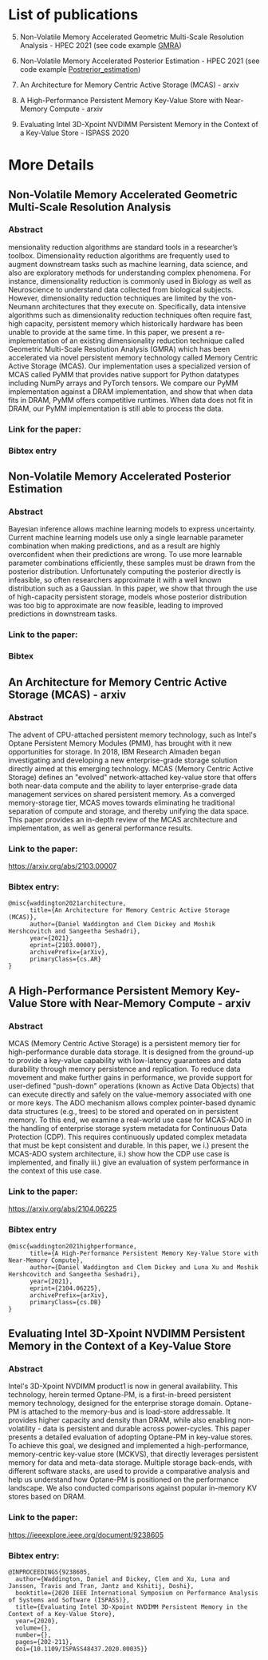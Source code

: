 # List of publications

5. Non-Volatile Memory Accelerated Geometric Multi-Scale Resolution Analysis - HPEC 2021 (see code example [GMRA](./code_example/GMRA_HPEC2021))

4. Non-Volatile Memory Accelerated Posterior Estimation - HPEC 2021 (see code example [Postrerior_estimation](./code_example/Postrerior_estimation_HPEC2021))

3. An Architecture for Memory Centric Active Storage (MCAS) - arxiv

2. A High-Performance Persistent Memory Key-Value Store with Near-Memory Compute - arxiv

1. Evaluating Intel 3D-Xpoint NVDIMM Persistent Memory in the Context of a Key-Value Store - ISPASS 2020 
 

# More Details  


## Non-Volatile Memory Accelerated Geometric Multi-Scale Resolution Analysis
### Abstract
mensionality reduction algorithms are standard tools in a researcher’s toolbox. Dimensionality reduction algorithms are frequently used to augment downstream tasks such as machine learning, data science, and also are exploratory methods for understanding complex phenomena. For instance, dimensionality reduction is commonly used in Biology as well as Neuroscience to understand data collected from biological subjects. However, dimensionality reduction techniques are limited by the von-Neumann architectures that they execute on. Specifically, data intensive algorithms such as dimensionality
reduction techniques often require fast, high capacity, persistent memory which historically hardware has been unable to provide at the same time. In this paper, we present a re-implementation of an existing dimensionality reduction technique called Geometric Multi-Scale Resolution Analysis (GMRA) which has been accelerated via novel persistent memory technology called Memory Centric Active Storage (MCAS). Our implementation uses a specialized version of MCAS called PyMM that provides native support for Python datatypes including NumPy arrays and PyTorch tensors. We compare our PyMM implementation against a DRAM implementation, and show that when data fits in DRAM, PyMM offers competitive runtimes. When data does not fit in DRAM, our PyMM implementation is still able to process the data.

### Link for the paper: 

### Bibtex entry


## Non-Volatile Memory Accelerated Posterior Estimation
### Abstract

Bayesian inference allows machine learning models to express uncertainty. Current machine learning models use only a single learnable parameter combination when making predictions, and as a result are highly overconfident when their predictions are wrong. To use more learnable parameter combinations efficiently, these samples must be drawn from the posterior distribution. Unfortunately computing the posterior directly is infeasible, so often researchers approximate it with a well known distribution such as a Gaussian. In this paper, we show that through the use of high-capacity persistent storage, models whose posterior distribution was too big to approximate are now feasible, leading to improved predictions in downstream tasks.



### Link to the paper:

### Bibtex






## An Architecture for Memory Centric Active Storage (MCAS) - arxiv
### Abstract
The advent of CPU-attached persistent memory technology, such as Intel's Optane Persistent Memory Modules (PMM),
has brought with it new opportunities for storage. In 2018, IBM Research Almaden began investigating and developing
a new enterprise-grade storage solution directly aimed at this emerging technology.
MCAS (Memory Centric Active Storage) defines an "evolved" network-attached key-value store that offers both near-data compute and the ability to layer enterprise-grade data management services on shared persistent memory. As a converged memory-storage tier, MCAS moves towards eliminating he traditional separation of compute and storage, and thereby unifying the data space. This paper provides an in-depth review of the MCAS architecture
and implementation, as well as general performance
results.

### Link to the paper:
 https://arxiv.org/abs/2103.00007

### Bibtex entry:
```
@misc{waddington2021architecture,
      title={An Architecture for Memory Centric Active Storage (MCAS)}, 
      author={Daniel Waddington and Clem Dickey and Moshik Hershcovitch and Sangeetha Seshadri},
      year={2021},
      eprint={2103.00007},
      archivePrefix={arXiv},
      primaryClass={cs.AR}
}
```

## A High-Performance Persistent Memory Key-Value Store with Near-Memory Compute - arxiv

### Abstract

MCAS (Memory Centric Active Storage) is a persistent memory tier for high-performance durable data storage. It is designed from the ground-up to provide a key-value capability with low-latency guarantees and data durability through memory persistence and replication. To reduce data movement and make further gains in performance, we provide support for user-defined "push-down" operations (known as Active Data Objects) that can execute directly and safely on the value-memory associated with one or more keys. The ADO mechanism allows complex pointer-based dynamic data structures (e.g., trees) to be stored and operated on in persistent memory. To this end, we examine a real-world use case for MCAS-ADO in the handling of enterprise storage system metadata for Continuous Data Protection (CDP). This requires continuously updated complex metadata that must be kept consistent and durable.
In this paper, we i.) present the MCAS-ADO system architecture, ii.) show how the CDP use case is implemented, and finally iii.) give an evaluation of system performance in the context of this use case.

### Link to the paper: 
https://arxiv.org/abs/2104.06225

### Bibtex entry
```
@misc{waddington2021highperformance,
      title={A High-Performance Persistent Memory Key-Value Store with Near-Memory Compute}, 
      author={Daniel Waddington and Clem Dickey and Luna Xu and Moshik Hershcovitch and Sangeetha Seshadri},
      year={2021},
      eprint={2104.06225},
      archivePrefix={arXiv},
      primaryClass={cs.DB}
}
```

## Evaluating Intel 3D-Xpoint NVDIMM Persistent Memory in the Context of a Key-Value Store 
### Abstract
Intel's 3D-Xpoint NVDIMM product1 is now in general availability. This technology, herein termed Optane-PM, is a first-in-breed persistent memory technology, designed for the enterprise storage domain. Optane-PM is attached to the memory-bus and is load-store addressable. It provides higher capacity and density than DRAM, while also enabling non-volatility - data is persistent and durable across power-cycles. This paper presents a detailed evaluation of adopting Optane-PM in key-value stores. To achieve this goal, we designed and implemented a high-performance, memory-centric key-value store (MCKVS), that directly leverages persistent memory for data and meta-data storage. Multiple storage back-ends, with different software stacks, are used to provide a comparative analysis and help us understand how Optane-PM is positioned on the performance landscape. We also conducted comparisons against popular in-memory KV stores based on DRAM.

### Link to the paper: 
https://ieeexplore.ieee.org/document/9238605

### Bibtex entry:
```
@INPROCEEDINGS{9238605,
  author={Waddington, Daniel and Dickey, Clem and Xu, Luna and Janssen, Travis and Tran, Jantz and Kshitij, Doshi},
  booktitle={2020 IEEE International Symposium on Performance Analysis of Systems and Software (ISPASS)}, 
  title={Evaluating Intel 3D-Xpoint NVDIMM Persistent Memory in the Context of a Key-Value Store}, 
  year={2020},
  volume={},
  number={},
  pages={202-211},
  doi={10.1109/ISPASS48437.2020.00035}}
```
